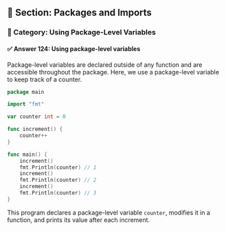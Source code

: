 ## 📘 Section: Packages and Imports  
### 🔹 Category: Using Package-Level Variables  
#### ✅ Answer 124: Using package-level variables

Package-level variables are declared outside of any function and are accessible throughout the package. Here, we use a package-level variable to keep track of a counter.

```go
package main

import "fmt"

var counter int = 0

func increment() {
    counter++
}

func main() {
    increment()
    fmt.Println(counter) // 1
    increment()
    fmt.Println(counter) // 2
    increment()
    fmt.Println(counter) // 3
}
```

This program declares a package-level variable `counter`, modifies it in a function, and prints its value after each increment.
